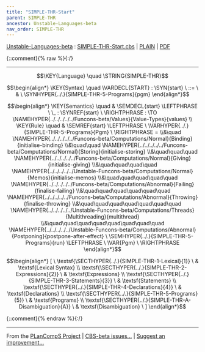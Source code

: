 ```yaml
---
title: "SIMPLE-THR-Start"
parent: SIMPLE-THR
ancestor: Unstable-Languages-beta
nav_order: SIMPLE-THR
---
```

[Unstable-Languages-beta] : [SIMPLE-THR-Start.cbs] \| [PLAIN] \| [PDF]

{::comment}{% raw %}{:/}


----

$$\KEY{Language} \quad \STRING{SIMPLE-THR}$$



$$\begin{align*}
  \KEY{Syntax} \quad
    \VARDECL{START} : \SYN{start}
      \ ::= \ & \
      \SYNHYPER{../.}{SIMPLE-THR-5-Programs}{pgm}
\end{align*}$$

$$\begin{align*}
  \KEY{Semantics} \quad
  & \SEMDECL{start} \LEFTPHRASE \ \_ : \SYNREF{start} \ \RIGHTPHRASE  
    :  \TO \NAMEHYPER{../../../../../Funcons-beta/Values}{Value-Types}{values} 
\\
  \KEY{Rule} \quad
    & \SEMREF{start} \LEFTPHRASE \
                            \VARHYPER{../.}{SIMPLE-THR-5-Programs}{Pgm} \
                          \RIGHTPHRASE  = \\&\quad
      \NAMEHYPER{../../../../../Funcons-beta/Computations/Normal}{Binding}{initialise-binding} \\&\quad\quad 
        \NAMEHYPER{../../../../../Funcons-beta/Computations/Normal}{Storing}{initialise-storing} \\&\quad\quad\quad 
          \NAMEHYPER{../../../../../Funcons-beta/Computations/Normal}{Giving}{initialise-giving} \\&\quad\quad\quad\quad 
            \NAMEHYPER{../../../../../Unstable-Funcons-beta/Computations/Normal}{Memos}{initialise-memos} \\&\quad\quad\quad\quad\quad 
              \NAMEHYPER{../../../../../Funcons-beta/Computations/Abnormal}{Failing}{finalise-failing} \\&\quad\quad\quad\quad\quad\quad 
                \NAMEHYPER{../../../../../Funcons-beta/Computations/Abnormal}{Throwing}{finalise-throwing} \\&\quad\quad\quad\quad\quad\quad\quad 
                  \NAMEHYPER{../../../../../Unstable-Funcons-beta/Computations/Threads}{Multithreading}{multithread} \\&\quad\quad\quad\quad\quad\quad\quad\quad 
                    \NAMEHYPER{../../../../../Unstable-Funcons-beta/Computations/Abnormal}{Postponing}{postpone-after-effect} \ 
                      \SEMHYPER{../.}{SIMPLE-THR-5-Programs}{run} \LEFTPHRASE \
                                            \VAR{Pgm} \
                                          \RIGHTPHRASE 
\end{align*}$$


$$\begin{align*}
  [ \
  \textsf{\SECTHYPER{../.}{SIMPLE-THR-1-Lexical}{1}} \ & \textsf{Lexical Syntax} \\
  \textsf{\SECTHYPER{../.}{SIMPLE-THR-2-Expressions}{2}} \ & \textsf{Expressions} \\
  \textsf{\SECTHYPER{../.}{SIMPLE-THR-3-Statements}{3}} \ & \textsf{Statements} \\
  \textsf{\SECTHYPER{../.}{SIMPLE-THR-4-Declarations}{4}} \ & \textsf{Declarations} \\
  \textsf{\SECTHYPER{../.}{SIMPLE-THR-5-Programs}{5}} \ & \textsf{Programs} \\
  \textsf{\SECTHYPER{../.}{SIMPLE-THR-A-Disambiguation}{A}} \ & \textsf{Disambiguation}
  \ ]
\end{align*}$$



[Funcons-beta]: /CBS-beta/math/Funcons-beta
  "FUNCONS-BETA"
[Unstable-Funcons-beta]: /CBS-beta/math/Unstable-Funcons-beta
  "UNSTABLE-FUNCONS-BETA"
[Languages-beta]: /CBS-beta/math/Languages-beta
  "LANGUAGES-BETA"
[Unstable-Languages-beta]: /CBS-beta/math/Unstable-Languages-beta
  "UNSTABLE-LANGUAGES-BETA"
[CBS-beta]: /CBS-beta
  "CBS-BETA"
[SIMPLE-THR-Start.cbs]: https://github.com/plancomps/CBS-beta/blob/math/Unstable-Languages-beta/SIMPLE-Threads/SIMPLE-THR-cbs/SIMPLE-THR/SIMPLE-THR-Start/SIMPLE-THR-Start.cbs
  "CBS SOURCE FILE ON GITHUB"
[PLAIN]: /CBS-beta/docs/Unstable-Languages-beta/SIMPLE-Threads/SIMPLE-THR-cbs/SIMPLE-THR/SIMPLE-THR-Start
  "CBS SOURCE WEB PAGE"
 [PRETTY]: /CBS-beta/math/Unstable-Languages-beta/SIMPLE-Threads/SIMPLE-THR-cbs/SIMPLE-THR/SIMPLE-THR-Start
  "CBS-KATEX WEB PAGE"
[PDF]: /CBS-beta/math/Unstable-Languages-beta/SIMPLE-Threads/SIMPLE-THR-cbs/SIMPLE-THR/SIMPLE-THR-Start/SIMPLE-THR-Start.pdf
  "CBS-LATEX PDF FILE"
[PLanCompS Project]: https://plancomps.github.io
  "PROGRAMMING LANGUAGE COMPONENTS AND SPECIFICATIONS PROJECT HOME PAGE"
{::comment}{% endraw %}{:/}


____

From the [PLanCompS Project] | [CBS-beta issues...] | [Suggest an improvement...]

[CBS-beta issues...]: https://github.com/plancomps/CBS-beta/issues
  "CBS-BETA ISSUE REPORTS ON GITHUB"
[Suggest an improvement...]: mailto:plancomps@gmail.com?Subject=CBS-beta%20-%20comment&Body=Re%3A%20CBS-beta%20specification%20at%20SIMPLE-THR/SIMPLE-THR-Start/SIMPLE-THR-Start.cbs%0A%0AComment/Query/Issue/Suggestion%3A%0A%0A%0ASignature%3A%0A
  "GENERATE AN EMAIL TEMPLATE"

